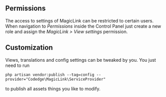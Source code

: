 ## Permissions

The access to settings of MagicLink can be restricted to certain users. When navigation to _Permissions_ inside the
Control Panel just create a new role and assign the _MagicLink > View settings_ permission.
 

## Customization

Views, translations and config settings can be tweaked by you. You just need to run 

```
php artisan vendor:publish --tag=config --provider="Codedge\MagicLink\ServiceProvider"
```

to publish all assets things you like to modify.

